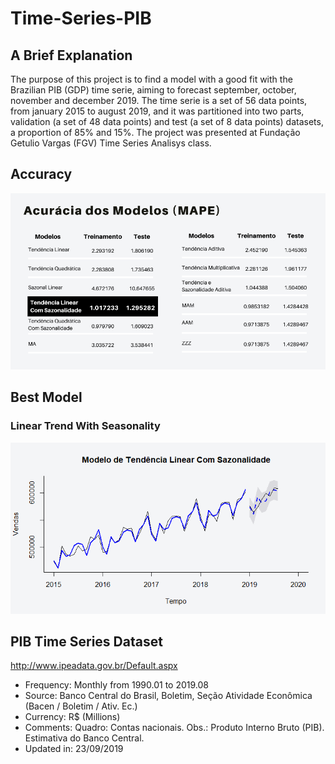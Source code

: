 # Time-Series-PIB

## A Brief Explanation
The purpose of this project is to find a model with a good fit with the Brazilian PIB (GDP) time serie, aiming to forecast september, october, november and december 2019. The time serie is a set of 56 data points, from january 2015 to august 2019, and it was partitioned into two parts, validation (a set of 48 data points) and test (a set of 8 data points) datasets, a proportion of 85% and 15%. The project was presented at Fundação Getulio Vargas (FGV) Time Series Analisys class.

## Accuracy
![Accuracy of Models](https://github.com/ricardobreis/Time-Series-PIB/blob/master/Accuracy.PNG)

## Best Model
### Linear Trend With Seasonality
![PIB - Time Series](https://github.com/ricardobreis/Time-Series-PIB/blob/master/forecast%20-%20tendencia%20linear%20com%20sazonalidade.png)

## PIB Time Series Dataset
http://www.ipeadata.gov.br/Default.aspx

- Frequency: Monthly from 1990.01 to 2019.08
- Source: Banco Central do Brasil, Boletim, Seção Atividade Econômica (Bacen / Boletim / Ativ. Ec.)
- Currency: R$ (Millions)
- Comments: Quadro: Contas nacionais. Obs.: Produto Interno Bruto (PIB). Estimativa do Banco Central.
- Updated in: 23/09/2019
